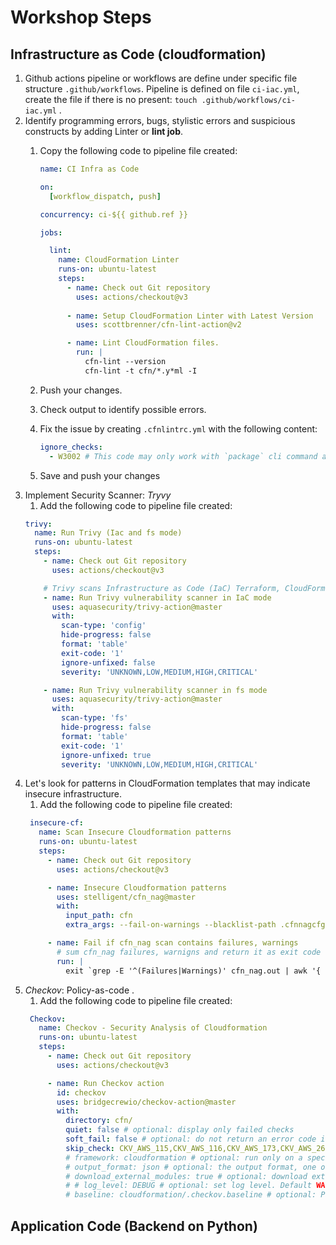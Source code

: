 # Workshop Steps

## Infrastructure as Code (cloudformation)

1. Github actions pipeline or workflows are define under specific file structure `.github/workflows`. Pipeline is defined on file `ci-iac.yml`, create the file if there is no present: `touch .github/workflows/ci-iac.yml` . 
2. Identify programming errors, bugs, stylistic errors and suspicious constructs by adding Linter or **lint job**.
   1. Copy the following code to pipeline file created:

      ```yml
      name: CI Infra as Code

      on:
        [workflow_dispatch, push]

      concurrency: ci-${{ github.ref }}

      jobs:

        lint:
          name: CloudFormation Linter
          runs-on: ubuntu-latest
          steps:
            - name: Check out Git repository
              uses: actions/checkout@v3
              
            - name: Setup CloudFormation Linter with Latest Version
              uses: scottbrenner/cfn-lint-action@v2

            - name: Lint CloudFormation files.
              run: |
                cfn-lint --version
                cfn-lint -t cfn/*.y*ml -I

      ```

   2. Push your changes.
   3. Check output to identify possible errors. 
   4. Fix the issue by creating `.cfnlintrc.yml` with the following content:

      ```yml
      ignore_checks:
        - W3002 # This code may only work with `package` cli command as the property (Resources/emailSender/Properties/Code) is a string
      ```

   5. Save and push your changes
3. Implement Security Scanner: *Tryvy*
      1. Add the following code to pipeline file created:
      ```yml
      trivy:
        name: Run Trivy (Iac and fs mode)
        runs-on: ubuntu-latest
        steps:
          - name: Check out Git repository
            uses: actions/checkout@v3

          # Trivy scans Infrastructure as Code (IaC) Terraform, CloudFormation, Dockerfile and Kubernetes.
          - name: Run Trivy vulnerability scanner in IaC mode
            uses: aquasecurity/trivy-action@master
            with:
              scan-type: 'config'
              hide-progress: false
              format: 'table'
              exit-code: '1'
              ignore-unfixed: false
              severity: 'UNKNOWN,LOW,MEDIUM,HIGH,CRITICAL'

          - name: Run Trivy vulnerability scanner in fs mode
            uses: aquasecurity/trivy-action@master
            with:
              scan-type: 'fs'
              hide-progress: false
              format: 'table'
              exit-code: '1'
              ignore-unfixed: true
              severity: 'UNKNOWN,LOW,MEDIUM,HIGH,CRITICAL'
      ```
4. Let's look for patterns in CloudFormation templates that may indicate insecure infrastructure.
   1. Add the following code to pipeline file created:
   ```yml
    insecure-cf:
      name: Scan Insecure Cloudformation patterns
      runs-on: ubuntu-latest
      steps:
        - name: Check out Git repository
          uses: actions/checkout@v3

        - name: Insecure Cloudformation patterns
          uses: stelligent/cfn_nag@master
          with:
            input_path: cfn
            extra_args: --fail-on-warnings --blacklist-path .cfnnagcfg.yml

        - name: Fail if cfn_nag scan contains failures, warnings
          # sum cfn_nag failures, warnigns and return it as exit code
          run: |
            exit `grep -E '^(Failures|Warnings)' cfn_nag.out | awk '{ SUM += $3} END { print SUM }'`
   ```
5. *Checkov*: Policy-as-code .
   1. Add the following code to pipeline file created:
   ```yml
    Checkov:
      name: Checkov - Security Analysis of Cloudformation
      runs-on: ubuntu-latest
      steps:
        - name: Check out Git repository
          uses: actions/checkout@v3

        - name: Run Checkov action
          id: checkov
          uses: bridgecrewio/checkov-action@master
          with:
            directory: cfn/
            quiet: false # optional: display only failed checks
            soft_fail: false # optional: do not return an error code if there are failed checks
            skip_check: CKV_AWS_115,CKV_AWS_116,CKV_AWS_173,CKV_AWS_260
            # framework: cloudformation # optional: run only on a specific infrastructure {cloudformation,terraform,kubernetes,all}
            # output_format: json # optional: the output format, one of: cli, json, junitxml, github_failed_only
            # download_external_modules: true # optional: download external terraform modules from public git repositories and terraform registry
            # # log_level: DEBUG # optional: set log level. Default WARNING
            # baseline: cloudformation/.checkov.baseline # optional: Path to a generated baseline file. Will only report results not in the baseline.
    ```


    
## Application Code (Backend on Python)
